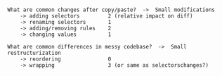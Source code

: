 
###
    What are common changes after copy/paste?  ->  Small modifications
        -> adding selectors         2 (relative impact on diff)
        -> renaming selectors       1
        -> adding/removing rules    2    
        -> changing values          1
        
    What are common differences in messy codebase?  ->  Small restructurization
        -> reordering               0
        -> wrapping                 3 (or same as selectorschanges?)
###
